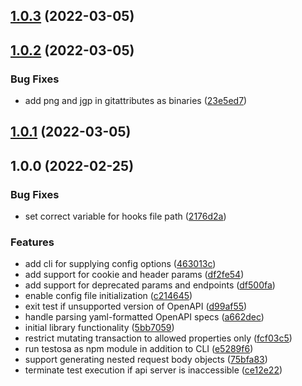 ## [1.0.3](https://github.com/testosa-com/testosa/compare/v1.0.2...v1.0.3) (2022-03-05)

## [1.0.2](https://github.com/testosa-com/testosa/compare/v1.0.1...v1.0.2) (2022-03-05)


### Bug Fixes

* add png and jgp in gitattributes as binaries ([23e5ed7](https://github.com/testosa-com/testosa/commit/23e5ed7a182848727f6794de09f6a840b096869f))

## [1.0.1](https://github.com/testosa-com/testosa/compare/v1.0.0...v1.0.1) (2022-03-05)

## 1.0.0 (2022-02-25)


### Bug Fixes

* set correct variable for hooks file path ([2176d2a](https://github.com/testosa-com/testosa/commit/2176d2ad3e58fda7c3f0f20211133536a4e70a31))


### Features

* add cli for supplying config options ([463013c](https://github.com/testosa-com/testosa/commit/463013c18e6622f95d1af98cadbb8a0aee144c39))
* add support for cookie and header params ([df2fe54](https://github.com/testosa-com/testosa/commit/df2fe542720952c7b3fce2f80674e47a6b095db2))
* add support for deprecated params and endpoints ([df500fa](https://github.com/testosa-com/testosa/commit/df500faf65ca5870222973286d4ad79923c5afce))
* enable config file initialization ([c214645](https://github.com/testosa-com/testosa/commit/c21464570461e823b5edfc22ae1ae94284359f16))
* exit test if unsupported version of OpenAPI ([d99af55](https://github.com/testosa-com/testosa/commit/d99af551b4f02dec643ab2286da6221867d00ad3))
* handle parsing yaml-formatted OpenAPI specs ([a662dec](https://github.com/testosa-com/testosa/commit/a662decdfdcf7958a2220debe0256a8185be95e7))
* initial library functionality ([5bb7059](https://github.com/testosa-com/testosa/commit/5bb7059bbf79e6136f89547a1c3bc39936cf9a9e))
* restrict mutating transaction to allowed properties only ([fcf03c5](https://github.com/testosa-com/testosa/commit/fcf03c5b0a8e0c165664d8829a355bb45223d4a0))
* run testosa as npm module in addition to CLI ([e5289f6](https://github.com/testosa-com/testosa/commit/e5289f6c2a2c7f4abe984bc1a0f32ce623f19b91))
* support generating nested request body objects ([75bfa83](https://github.com/testosa-com/testosa/commit/75bfa832ede120adebfb4ed8ebfa00c62e2b0ec8))
* terminate test execution if api server is inaccessible ([ce12e22](https://github.com/testosa-com/testosa/commit/ce12e2263481989983b53525431ea5a624f0d10a))
